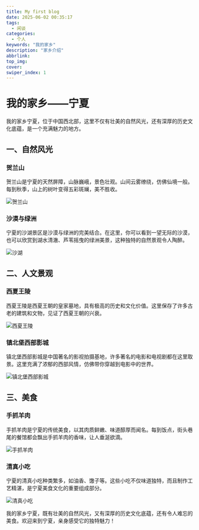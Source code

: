 ```yaml
---
title: My first blog
date: 2025-06-02 00:35:17
tags: 
  - 闲谈
categories:
  - 个人
keywords: "我的家乡"
description: "家乡介绍"
abbrlink:
top_img:
cover:
swiper_index: 1
---
```

# 我的家乡——宁夏

我的家乡宁夏，位于中国西北部，这里不仅有壮美的自然风光，还有深厚的历史文化底蕴，是一个充满魅力的地方。

## 一、自然风光

### 贺兰山
贺兰山是宁夏的天然屏障，山脉巍峨，景色壮观。山间云雾缭绕，仿佛仙境一般。每到秋季，山上的树叶变得五彩斑斓，美不胜收。

![贺兰山](https://i.ooxx.ooo/i/YzAyM.jpg)

### 沙漠与绿洲
宁夏的沙湖景区是沙漠与绿洲的完美结合。在这里，你可以看到一望无际的沙漠，也可以欣赏到湖水清澈、芦苇摇曳的绿洲美景，这种独特的自然景观令人陶醉。

![沙湖](https://i.ooxx.ooo/i/NzI3O.jpg)

## 二、人文景观

### 西夏王陵
西夏王陵是西夏王朝的皇家墓地，具有极高的历史和文化价值。这里保存了许多古老的建筑和文物，见证了西夏王朝的兴衰。

![西夏王陵](https://i.ooxx.ooo/i/Yzk5Y.jpg)

### 镇北堡西部影城
镇北堡西部影城是中国著名的影视拍摄基地，许多著名的电影和电视剧都在这里取景。这里充满了浓郁的西部风情，仿佛带你穿越到电影中的世界。

![镇北堡西部影城](https://i.ooxx.ooo/i/ZjU5M.jpg)

## 三、美食

### 手抓羊肉
手抓羊肉是宁夏的传统美食，以其肉质鲜嫩、味道醇厚而闻名。每到饭点，街头巷尾的餐馆都会飘出手抓羊肉的香味，让人垂涎欲滴。

![手抓羊肉](https://i.ooxx.ooo/i/NjdlZ.jpg)

### 清真小吃
宁夏的清真小吃种类繁多，如油香、馓子等。这些小吃不仅味道独特，而且制作工艺精湛，是宁夏美食文化的重要组成部分。

![清真小吃](https://i.ooxx.ooo/i/MWJkO.jpg)

我的家乡宁夏，既有壮美的自然风光，又有深厚的历史文化底蕴，还有令人难忘的美食。欢迎来到宁夏，亲身感受它的独特魅力！

<script src="https://giscus.app/client.js"
        data-repo="Galaxy10243/BlogDiscussion"
        data-repo-id="R_kgDOPGDvug"
        data-category="Announcements"
        data-category-id="DIC_kwDOPGDvus4CsaNx"
        data-mapping="pathname"
        data-strict="0"
        data-reactions-enabled="1"
        data-emit-metadata="0"
        data-input-position="top"
        data-theme="light"
        data-lang="zh-CN"
        data-loading="lazy"
        crossorigin="anonymous"
        async>
</script>